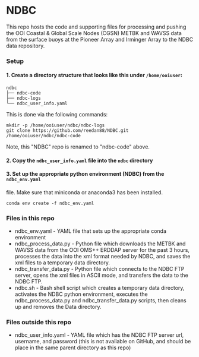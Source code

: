 # NDBC

This repo hosts the code and supporting files for processing and pushing the OOI
Coastal & Global Scale Nodes (CGSN) METBK and WAVSS data from the surface buoys
at the Pioneer Array and Irminger Array to the NDBC data repository.

### Setup
#### 1. Create a directory structure that looks like this under `/home/ooiuser`:

```
ndbc
├── ndbc-code
├── ndbc-logs
└── ndbc_user_info.yaml
```

This is done via the following commands:

```
mkdir -p /home/ooiuser/ndbc/ndbc-logs
git clone https://github.com/reedan88/NDBC.git /home/ooiuser/ndbc/ndbc-code
```

Note, this "NDBC" repo is renamed to "ndbc-code" above.

#### 2. Copy the `ndbc_user_info.yaml` file into the `ndbc` directory

#### 3. Set up the appropriate python environment (NDBC) from the `ndbc_env.yaml`
file. Make sure that miniconda or anaconda3 has been installed.

```
conda env create -f ndbc_env.yaml
```

### Files in this repo
* ndbc_env.yaml - YAML file that sets up the appropriate conda environment
* ndbc_process_data.py - Python file which downloads the METBK and WAVSS data from the OOI OMS++ ERDDAP server for the past 3 hours, processes the data into the xml format needed by NDBC, and saves the xml files to a temporary data directory.
* ndbc_transfer_data.py - Python file which connects to the NDBC FTP server, opens the xml files in ASCII mode, and transfers the data to the NDBC FTP.
* ndbc.sh - Bash shell script which creates a temporary data directory, activates the NDBC python environment, executes the ndbc_process_data.py and ndbc_transfer_data.py scripts, then cleans up and removes the Data directory.


### Files outside this repo
* ndbc_user_info.yaml - YAML file which has the NDBC FTP server url, username, and password (this is not available on GitHub, and should be place in the same parent directory as this repo)

